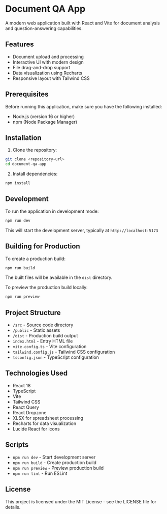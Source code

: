 # Document QA App

A modern web application built with React and Vite for document analysis and question-answering capabilities.

## Features

- Document upload and processing
- Interactive UI with modern design
- File drag-and-drop support
- Data visualization using Recharts
- Responsive layout with Tailwind CSS

## Prerequisites

Before running this application, make sure you have the following installed:
- Node.js (version 16 or higher)
- npm (Node Package Manager)

## Installation

1. Clone the repository:
```bash
git clone <repository-url>
cd document-qa-app
```

2. Install dependencies:
```bash
npm install
```

## Development

To run the application in development mode:

```bash
npm run dev
```

This will start the development server, typically at `http://localhost:5173`

## Building for Production

To create a production build:

```bash
npm run build
```

The built files will be available in the `dist` directory.

To preview the production build locally:

```bash
npm run preview
```

## Project Structure

- `/src` - Source code directory
- `/public` - Static assets
- `/dist` - Production build output
- `index.html` - Entry HTML file
- `vite.config.ts` - Vite configuration
- `tailwind.config.js` - Tailwind CSS configuration
- `tsconfig.json` - TypeScript configuration

## Technologies Used

- React 18
- TypeScript
- Vite
- Tailwind CSS
- React Query
- React Dropzone
- XLSX for spreadsheet processing
- Recharts for data visualization
- Lucide React for icons

## Scripts

- `npm run dev` - Start development server
- `npm run build` - Create production build
- `npm run preview` - Preview production build
- `npm run lint` - Run ESLint

## License

This project is licensed under the MIT License - see the LICENSE file for details.
